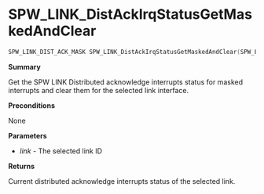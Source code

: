 # SPW_LINK_DistAckIrqStatusGetMaskedAndClear

```c
SPW_LINK_DIST_ACK_MASK SPW_LINK_DistAckIrqStatusGetMaskedAndClear(SPW_LINK link)
```

**Summary**

Get the SPW LINK Distributed acknowledge interrupts status for masked interrupts and clear them for the
selected link interface.

**Preconditions**

None

**Parameters**

* *link* - The selected link ID

**Returns**

Current distributed acknowledge interrupts status of the selected link.
